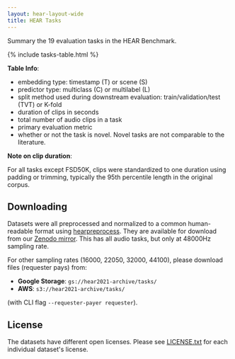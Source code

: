 ```yaml
---
layout: hear-layout-wide
title: HEAR Tasks
---
```


Summary the 19 evaluation tasks in the HEAR Benchmark.

{% include tasks-table.html %}

**Table Info**:
- embedding type: timestamp (T) or scene (S)
- predictor type: multiclass (C) or multilabel (L)
- split method used during downstream evaluation: train/validation/test (TVT) or K-fold
- duration of clips in seconds
- total number of audio clips in a task
- primary evaluation metric
- whether or not the task is novel. Novel tasks are not comparable to the literature. 

**Note on clip duration**: 

For all tasks except FSD50K, clips were standardized to one duration using padding or trimming, typically the 95th percentile length in the original corpus.

## Downloading

Datasets were all preprocessed and normalized to a common human-readable format using 
<a href="https://github.com/hearbenchmark/hear-preprocess">hearpreprocess</a>. They
are available for download from our <a href="https://zenodo.org/record/5887964">Zenodo mirror</a>. 
This has all audio tasks, but only at 48000Hz sampling rate. 

For other sampling rates 
(16000, 22050, 32000, 44100), please download files (requester pays) from:
- **Google Storage**: `gs://hear2021-archive/tasks/`
- **AWS**: `s3://hear2021-archive/tasks/`

(with CLI flag `--requester-payer requester`).

## License
The datasets have different open licenses. 
Please see [LICENSE.txt](https://zenodo.org/record/5887964/files/LICENSE.txt)
for each individual dataset's license.
